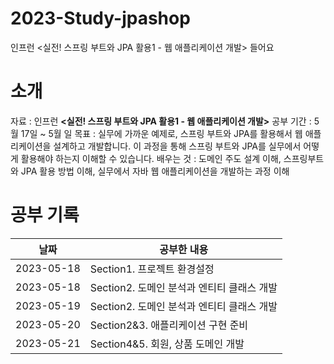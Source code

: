 # 2023-Study-jpashop
인프런 &lt;실전! 스프링 부트와 JPA 활용1 - 웹 애플리케이션 개발> 들어요

# 소개
자료 : 인프런 **<실전! 스프링 부트와 JPA 활용1 - 웹 애플리케이션 개발>**
공부 기간 : 5월 17일 ~ 5월 일
목표 : 실무에 가까운 예제로, 스프링 부트와 JPA를 활용해서 웹 애플리케이션을 설계하고 개발합니다. 이 과정을 통해 스프링 부트와 JPA를 실무에서 어떻게 활용해야 하는지 이해할 수 있습니다.
배우는 것 : 도메인 주도 설계 이해, 스프링부트와 JPA 활용 방법 이해, 실무에서 자바 웹 애플리케이션을 개발하는 과정 이해


# 공부 기록

| 날짜         | 공부한 내용                       |
|------------|------------------------------|
| 2023-05-18 | Section1. 프로젝트 환경설정          |
| 2023-05-18 | Section2. 도메인 분석과 엔티티 클래스 개발 |
| 2023-05-19 | Section2. 도메인 분석과 엔티티 클래스 개발 |
| 2023-05-20 | Section2&3. 애플리케이션 구현 준비     |
| 2023-05-21 | Section4&5. 회원, 상품 도메인 개발    |